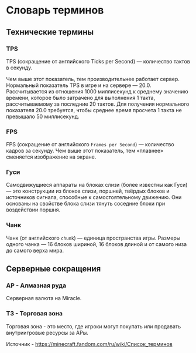 # Словарь терминов
## Технические термины
### TPS
TPS (сокращение от английского Ticks per Second) — количество тактов в секунду.

Чем выше этот показатель, тем производительнее работает сервер.
Нормальный показатель TPS в игре и на сервере — 20.0.
Рассчитывается из отношения 1000 миллисекунд к среднему значению времени, которое было затрачено для выполнения 1 такта, рассчитываемому за последние 20 тактов.
Для получения нормального показателя 20.0 требуется, чтобы среднее время просчета 1 такта не превышало 50 миллисекунд.

### FPS
FPS (сокращение от английского `Frames per Second`) — количество кадров за секунду.
Чем выше этот показатель, тем «плавнее» сменяется изображение на экране.

### Гуси
Самодвижущиеся аппараты на блоках слизи (более известны как Гуси) — это конструкции из блоков слизи, поршней, твёрдых блоков и источников сигнала, способные к самостоятельному движению.
Они основаны на свойстве блока слизи тянуть соседние блоки при воздействии поршня.

### Чанк
Чанк (от английского `chunk`) — единица пространства игры.
Размеры одного чанка — 16 блоков шириной, 16 блоков длиной и от самого низа до самого верха мира.

## Серверные сокращения
### АР - Алмазная руда
Серверная валюта на Miracle.

### ТЗ - Торговая зона
Торговая зона - это место, где игроки могут покупать или продавать внутриигровые ресурсы за АРы.

Источник - https://minecraft.fandom.com/ru/wiki/Список_терминов